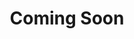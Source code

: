 ---
title: "Coming Soon"
permalink: /projects/
author_profile: false
layout: splash

header:
  #overlay_color: "#000"
  #overlay_filter: "0.5"
  overlay_image: /assets/images/nature.jpg
  actions:
    - label: "Go Home"
      url: "/"
excerpt: "PLEASE STAND BY..."
---